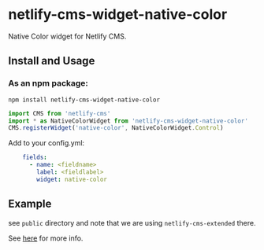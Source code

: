 # netlify-cms-widget-native-color

Native Color widget for Netlify CMS.

## Install and Usage

### As an npm package:

```shell
npm install netlify-cms-widget-native-color
```

```js
import CMS from 'netlify-cms'
import * as NativeColorWidget from 'netlify-cms-widget-native-color'
CMS.registerWidget('native-color', NativeColorWidget.Control)
```

Add to your config.yml:

```yaml
    fields:
      - name: <fieldname>
        label: <fieldlabel>
        widget: native-color
```

## Example

see `public` directory and note that we are using `netlify-cms-extended` there.

See [here](https://github.com/netlify/netlify-cms/pull/1292)
for more info.
